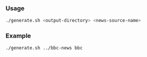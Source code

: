 ### Usage

```sh
./generate.sh <output-directory> <news-source-name>
```

### Example

```sh
./generate.sh ../bbc-news bbc
```